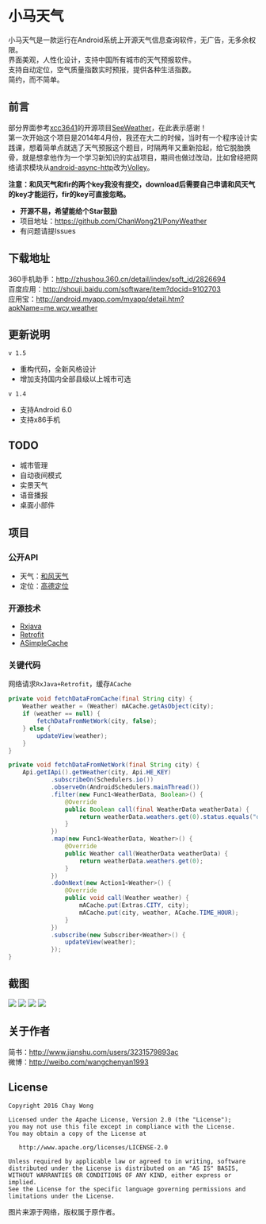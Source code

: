 # 小马天气
小马天气是一款运行在Android系统上开源天气信息查询软件，无广告，无多余权限。<br>
界面美观，人性化设计，支持中国所有城市的天气预报软件。<br>
支持自动定位，空气质量指数实时预报，提供各种生活指数。<br>
简约，而不简单。

## 前言
部分界面参考[xcc3641](https://github.com/xcc3641)的开源项目[SeeWeather](https://github.com/xcc3641/SeeWeather)，在此表示感谢！<br>
第一次开始这个项目是2014年4月份，我还在大二的时候，当时有一个程序设计实践课，想着简单点就选了天气预报这个题目，时隔两年又重新拾起，给它脱胎换骨，就是想拿他作为一个学习新知识的实战项目，期间也做过改动，比如曾经把网络请求模块从[android-async-http](https://github.com/loopj/android-async-http)改为[Volley](https://android.googlesource.com/platform/frameworks/volley)。

**注意：和风天气和fir的两个key我没有提交，download后需要自己申请和风天气的key才能运行，fir的key可直接忽略。**

* **开源不易，希望能给个Star鼓励** 
* 项目地址：https://github.com/ChanWong21/PonyWeather
* 有问题请提Issues

## 下载地址
360手机助手：http://zhushou.360.cn/detail/index/soft_id/2826694<br>
百度应用：http://shouji.baidu.com/software/item?docid=9102703<br>
应用宝：http://android.myapp.com/myapp/detail.htm?apkName=me.wcy.weather

## 更新说明
`v 1.5`
* 重构代码，全新风格设计
* 增加支持国内全部县级以上城市可选

`v 1.4`
* 支持Android 6.0
* 支持x86手机

## TODO
* 城市管理
* 自动夜间模式
* 实景天气
* 语音播报
* 桌面小部件

## 项目
### 公开API
* 天气：[和风天气](http://www.heweather.com/)
* 定位：[高德定位](http://lbs.amap.com/api/android-location-sdk/)

### 开源技术
* [Rxjava](https://github.com/ReactiveX/RxJava)
* [Retrofit](https://github.com/square/retrofit)
* [ASimpleCache](https://github.com/yangfuhai/ASimpleCache)

### 关键代码
网络请求`RxJava+Retrofit`，缓存`ACache`
```java
private void fetchDataFromCache(final String city) {
    Weather weather = (Weather) mACache.getAsObject(city);
    if (weather == null) {
        fetchDataFromNetWork(city, false);
    } else {
        updateView(weather);
    }
}

private void fetchDataFromNetWork(final String city) {
    Api.getIApi().getWeather(city, Api.HE_KEY)
            .subscribeOn(Schedulers.io())
            .observeOn(AndroidSchedulers.mainThread())
            .filter(new Func1<WeatherData, Boolean>() {
                @Override
                public Boolean call(final WeatherData weatherData) {
                    return weatherData.weathers.get(0).status.equals("ok");
                }
            })
            .map(new Func1<WeatherData, Weather>() {
                @Override
                public Weather call(WeatherData weatherData) {
                    return weatherData.weathers.get(0);
                }
            })
            .doOnNext(new Action1<Weather>() {
                @Override
                public void call(Weather weather) {
                    mACache.put(Extras.CITY, city);
                    mACache.put(city, weather, ACache.TIME_HOUR);
                }
            })
            .subscribe(new Subscriber<Weather>() {
                updateView(weather);
            });
}
```

## 截图
![](https://raw.githubusercontent.com/ChanWong21/PonyWeather/master/art/screenshot_01.jpg)
![](https://raw.githubusercontent.com/ChanWong21/PonyWeather/master/art/screenshot_02.jpg)
![](https://raw.githubusercontent.com/ChanWong21/PonyWeather/master/art/screenshot_03.jpg)
![](https://raw.githubusercontent.com/ChanWong21/PonyWeather/master/art/screenshot_04.jpg)

## 关于作者
简书：http://www.jianshu.com/users/3231579893ac<br>
微博：http://weibo.com/wangchenyan1993

## License

    Copyright 2016 Chay Wong

    Licensed under the Apache License, Version 2.0 (the "License");
    you may not use this file except in compliance with the License.
    You may obtain a copy of the License at

       http://www.apache.org/licenses/LICENSE-2.0

    Unless required by applicable law or agreed to in writing, software
    distributed under the License is distributed on an "AS IS" BASIS,
    WITHOUT WARRANTIES OR CONDITIONS OF ANY KIND, either express or implied.
    See the License for the specific language governing permissions and
    limitations under the License.

图片来源于网络，版权属于原作者。
